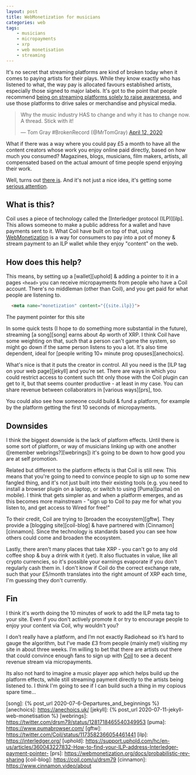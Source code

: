 ```yaml
---
layout: post
title: WebMonetization for musicians
categories: web
tags:
    - musicians
    - micropayments
    - xrp
    - web monetisation
    - streaming
---
```

It's no secret that streaming platforms are kind of broken today when it comes to paying artists for their plays. While they know exactly who has listened to what, the way pay is allocated favours established artists, especially those signed to major labels. It's got to the point that people recommend [being on streaming platforms solely to raise awareness](https://blog.discmakers.com/2019/08/what-does-music-streaming-actually-pay/), and use those platforms to drive sales or merchandise and physical media.

<blockquote class="twitter-tweet"><p lang="en" dir="ltr">Why the music industry HAS to change and why it has to change now. A thread. Stick with it!</p>&mdash; Tom Gray #BrokenRecord (@MrTomGray) <a href="https://twitter.com/MrTomGray/status/1249290407088881675?ref_src=twsrc%5Etfw">April 12, 2020</a></blockquote> <script async src="https://platform.twitter.com/widgets.js" charset="utf-8"></script>

What if there was a way where you could pay £5 a month to have all the content creators whose work you enjoy online paid directly, based on how much you consumed? Magazines, blogs, musicians, film makers, artists, all compensated based on the actual amount of time people spend enjoying their work.

Well, turns out [there is][coil]. And it's not just a nice idea, it's getting some [serious attention][nast].

## What is this?

Coil uses a piece of technology called the [Interledger protocol (ILP)][ilp]. This allows someone to make a public address for a wallet and have payments sent to it. What Coil have built on top of that, using [WebMonetization][wm] is a way for consumers to pay into a pot of money & stream payment to an ILP wallet while they enjoy "content" on the web.

## How does this help?

This means, by setting up a [wallet][uphold] & adding a pointer to it in a pages `<head>` you can receive micropayments from people who have a Coil account. There's no middleman (other than Coil), and you get paid for what people are listening to.

```html
  <meta name="monetization" content="{{site.ilp}}">
```
<div class="caption">The payment pointer for this site</div>

In some quick tests (I hope to do something more substantial in the future), streaming [a song][song] earns about 4p worth of XRP. I think Coil have some weighting on that, such that a person can't game the system, so might go down if the same person listens to you a lot. It's also time dependent, ideal for [people writing 10+ minute prog opuses][anechoics].

What's nice is that it puts the creator in control. All you need is the [ILP tag on your web page][jekyll] and you're set. There are ways in which you could restrict access to content such tht only those with the Coil plugin can get to it, but that seems counter productive - at least in my case. You can share revenue between collaborators in [various ways][prs], too.

You could also see how someone could build & fund a platform, for example by the platform getting the first 10 seconds of micropayments.

## Downsides

I think the biggest downside is the lack of platform effects. Until there is some sort of platform, or way of musicians linking up with one another ([remember webrings?][webrings]) it's going to be down to how good you are at self promotion.

Related but different to the platform effects is that Coil is still new. This means that you're going to need to convince people to sign up to some new fangled thing, and it's not just built into their existing tools (e.g. you need to install a browser plugin on a laptop, or switch to using [Puma][puma] on mobile). I think that gets simpler as and when a platform emerges, and as this becomes more mainstream - "sign up to Coil to pay me for what you listen to, and get access to Wired for free!"

To their credit, Coil are trying to [broaden the ecosystem][gftw]. They provide a [blogging site][coil-blog] & have partnered with [Cinnamon][cinnamon]. Since the technology is standards based you can see how others could come and broaden the ecosystem.

Lastly, there aren't many places that take XRP - you can't go to any old coffee shop & buy a drink with it (yet). It also fluctuates in value, like all crypto currencies, so it's possible your earnings evaporate if you don't regularly cash them in. I don't know if Coil do the correct exchange rate, such that your £5/month translates into the right amount of XRP each time, I'm guessing they don't currently.

## Fin

I think it's worth doing the 10 minutes of work to add the ILP meta tag to your site. Even if you don't actively promote it or try to encourage people to enjoy your content via Coil, why wouldn't you?

I don’t really have a platform, and I’m not exactly Radiohead so it’s hard to gauge the algorithm, but I’ve made £3 from people (mainly me!) visiting my site in about three weeks. I’m willing to bet that there are artists out there that could convince enough fans to sign up with [Coil][coil] to see a decent revenue stream via micropayments.

Its also not hard to imagine a music player app which helps build up the platform effects, while still streaming payment directly to the artists being listened to. I think I'm going to see if I can build such a thing in my copious spare time...

[coil]: https://coil.com/
[wm]: https://webmonetization.org/
[nast]: https://www.crypto-news-flash.com/ripple-one-of-the-largest-media-companies-worldwide-opts-for-coil/
[song]: {% post_url 2020-07-6-Departures_and_beginnings %}
[anechoics]: https://anechoics.uk/
[jekyll]: {% post_url 2020-07-11-jekyll-web-monetisation %}
[webrings]: https://twitter.com/drsm79/status/1281718465540349953
[puma]: https://www.pumabrowser.com/
[gftw]: https://twitter.com/Coil/status/1173582366054461441
[ilp]: https://interledger.org/
[uphold]: https://support.uphold.com/hc/en-us/articles/360043227832-How-to-find-your-ILP-address-Interledger-payment-pointer-
[prs]: https://webmonetization.org/docs/probabilistic-rev-sharing
[coil-blog]: https://coil.com/u/drsm79
[cinnamon]: https://www.cinnamon.video/about